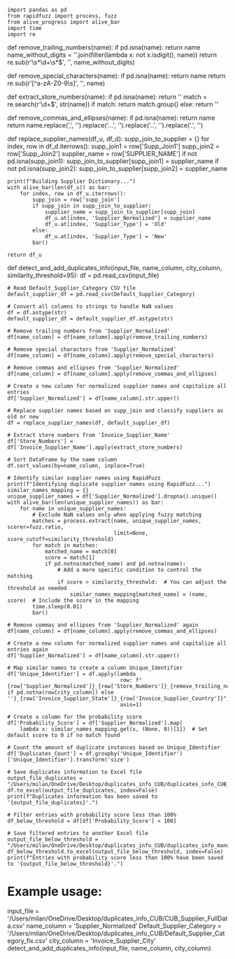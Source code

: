 ```

import pandas as pd
from rapidfuzz import process, fuzz
from alive_progress import alive_bar
import time
import re

```


def remove_trailing_numbers(name):
    if pd.isna(name):
        return name
    name_without_digits = ''.join(filter(lambda x: not x.isdigit(), name))
    return re.sub(r'\s*\d+\s*$', '', name_without_digits)

def remove_special_characters(name):
    if pd.isna(name):
        return name
    return re.sub(r'[^a-zA-Z0-9\s]', '', name)

def extract_store_numbers(name):
    if pd.isna(name):
        return ''
    match = re.search(r'\d+$', str(name))
    if match:
        return match.group()
    else:
        return ''

def remove_commas_and_ellipses(name):
    if pd.isna(name):
        return name
    return name.replace(',', '').replace('...', '').replace('..', '').replace('.', '')

def replace_supplier_names(df_u, df_d):
    supp_join_to_supplier = {}
    for index, row in df_d.iterrows():
        supp_join1 = row['Supp_Join1']
        supp_join2 = row['Supp_Join2']
        supplier_name = row['SUPPLIER_NAME']
        if not pd.isna(supp_join1):
            supp_join_to_supplier[supp_join1] = supplier_name
        if not pd.isna(supp_join2):
            supp_join_to_supplier[supp_join2] = supplier_name

    print(f"Building Supplier Dictionary...")
    with alive_bar(len(df_u)) as bar:
        for index, row in df_u.iterrows():
            supp_join = row['supp_join']
            if supp_join in supp_join_to_supplier:
                supplier_name = supp_join_to_supplier[supp_join]
                df_u.at[index, 'Supplier_Normalized'] = supplier_name
                df_u.at[index, 'Supplier_Type'] = 'Old'
            else:
                df_u.at[index, 'Supplier_Type'] = 'New'
            bar()

    return df_u


def detect_and_add_duplicates_info(input_file, name_column, city_column, similarity_threshold=95):
    df = pd.read_csv(input_file)

    # Read Default_Supplier_Category CSV file
    default_supplier_df = pd.read_csv(Default_Supplier_Category)

    # Convert all columns to strings to handle NaN values
    df = df.astype(str)
    default_supplier_df = default_supplier_df.astype(str)

    # Remove trailing numbers from 'Supplier_Normalized'
    df[name_column] = df[name_column].apply(remove_trailing_numbers)

    # Remove special characters from 'Supplier_Normalized'
    df[name_column] = df[name_column].apply(remove_special_characters)

    # Remove commas and ellipses from 'Supplier_Normalized'
    df[name_column] = df[name_column].apply(remove_commas_and_ellipses)

    # Create a new column for normalized supplier names and capitalize all entries
    df['Supplier_Normalized'] = df[name_column].str.upper()

    # Replace supplier names based on supp_join and classify suppliers as old or new
    df = replace_supplier_names(df, default_supplier_df)

    # Extract store numbers from 'Invoice_Supplier_Name'
    df['Store_Numbers'] = df['Invoice_Supplier_Name'].apply(extract_store_numbers)

    # Sort DataFrame by the name column
    df.sort_values(by=name_column, inplace=True)

    # Identify similar supplier names using RapidFuzz
    print(f"Identifying duplicate supplier names using RapidFuzz...")
    similar_names_mapping = {}
    unique_supplier_names = df['Supplier_Normalized'].dropna().unique()
    with alive_bar(len(unique_supplier_names)) as bar:
        for name in unique_supplier_names:
            # Exclude NaN values only when applying fuzzy matching
            matches = process.extract(name, unique_supplier_names, scorer=fuzz.ratio,
                                      limit=None, score_cutoff=similarity_threshold)
            for match in matches:
                matched_name = match[0]
                score = match[1]
                if pd.notna(matched_name) and pd.notna(name):
                    # Add a more specific condition to control the matching
                    if score > similarity_threshold:  # You can adjust the threshold as needed
                        similar_names_mapping[matched_name] = (name, score)  # Include the score in the mapping
            time.sleep(0.01)
            bar()

    # Remove commas and ellipses from 'Supplier_Normalized' again
    df[name_column] = df[name_column].apply(remove_commas_and_ellipses)

    # Create a new column for normalized supplier names and capitalize all entries again
    df['Supplier_Normalized'] = df[name_column].str.upper()

    # Map similar names to create a column Unique_Identifier
    df['Unique_Identifier'] = df.apply(lambda
                                        row: f"{row['Supplier_Normalized']}_{row['Store_Numbers']}_{remove_trailing_numbers(row[city_column]) if pd.notna(row[city_column]) else ''}_{row['Invoice_Supplier_State']}_{row['Invoice_Supplier_Country']}",
                                        axis=1)

    # Create a column for the probability score
    df['Probability_Score'] = df['Supplier_Normalized'].map(
        lambda x: similar_names_mapping.get(x, (None, 0))[1])  # Set default score to 0 if no match found

    # Count the amount of duplicate instances based on Unique_Identifier
    df['Duplicates_Count'] = df.groupby('Unique_Identifier')['Unique_Identifier'].transform('size')

    # Save duplicates information to Excel file
    output_file_duplicates = "/Users/milan/OneDrive/Desktop/duplicates_info_CUB/duplicates_info_CUB_full[7.1].xlsx"
    df.to_excel(output_file_duplicates, index=False)
    print(f"Duplicates information has been saved to '{output_file_duplicates}'.")

    # Filter entries with probability score less than 100%
    df_below_threshold = df[df['Probability_Score'] < 100]

    # Save filtered entries to another Excel file
    output_file_below_threshold = "/Users/milan/OneDrive/Desktop/duplicates_info_CUB/duplicates_info_manualReview[7.1].xlsx"
    df_below_threshold.to_excel(output_file_below_threshold, index=False)
    print(f"Entries with probability score less than 100% have been saved to '{output_file_below_threshold}'.")

# Example usage:
input_file = '/Users/milan/OneDrive/Desktop/duplicates_info_CUB/CUB_Supplier_FullData.csv'
name_column = 'Supplier_Normalized'
Default_Supplier_Category = '/Users/milan/OneDrive/Desktop/duplicates_info_CUB/Default_Supplier_Category_fix.csv'
city_column = 'Invoice_Supplier_City'
detect_and_add_duplicates_info(input_file, name_column, city_column)
```

